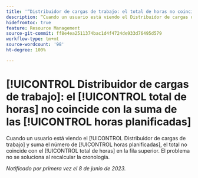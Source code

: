 ```yaml
---
title: '“Distribuidor de cargas de trabajo: el total de horas no coinciden con la suma de las horas planificadas”'
description: “Cuando un usuario está viendo el Distribuidor de cargas de trabajo y suma el número de horas planificadas, el total no coincide con el total de horas en la fila superior. El recálculo de la cronología no resuelve el problema”.
hidefromtoc: true
feature: Resource Management
source-git-commit: ff8e4ea2511374bac1d4f4724de933d76495d579
workflow-type: tm+mt
source-wordcount: '98'
ht-degree: 100%

---
```



# [!UICONTROL Distribuidor de cargas de trabajo]: el [!UICONTROL total de horas] no coincide con la suma de las [!UICONTROL horas planificadas]

Cuando un usuario está viendo el [!UICONTROL Distribuidor de cargas de trabajo] y suma el número de [!UICONTROL horas planificadas], el total no coincide con el [!UICONTROL total de horas] en la fila superior. El problema no se soluciona al recalcular la cronología.

_Notificado por primera vez el 8 de junio de 2023._

